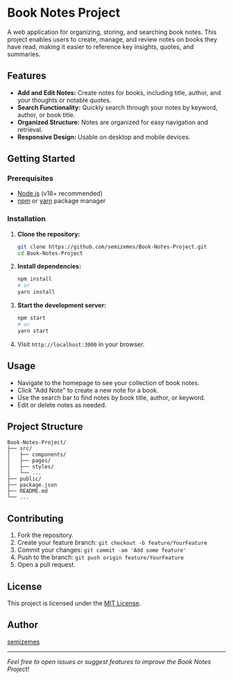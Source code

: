 # Book Notes Project

A web application for organizing, storing, and searching book notes. This project enables users to create, manage, and review notes on books they have read, making it easier to reference key insights, quotes, and summaries.

## Features

- **Add and Edit Notes:** Create notes for books, including title, author, and your thoughts or notable quotes.
- **Search Functionality:** Quickly search through your notes by keyword, author, or book title.
- **Organized Structure:** Notes are organized for easy navigation and retrieval.
- **Responsive Design:** Usable on desktop and mobile devices.

## Getting Started

### Prerequisites

- [Node.js](https://nodejs.org/) (v18+ recommended)
- [npm](https://www.npmjs.com/) or [yarn](https://yarnpkg.com/) package manager

### Installation

1. **Clone the repository:**
   ```bash
   git clone https://github.com/semizemes/Book-Notes-Project.git
   cd Book-Notes-Project
   ```

2. **Install dependencies:**
   ```bash
   npm install
   # or
   yarn install
   ```

3. **Start the development server:**
   ```bash
   npm start
   # or
   yarn start
   ```

4. Visit `http://localhost:3000` in your browser.

## Usage

- Navigate to the homepage to see your collection of book notes.
- Click "Add Note" to create a new note for a book.
- Use the search bar to find notes by book title, author, or keyword.
- Edit or delete notes as needed.

## Project Structure

```
Book-Notes-Project/
├── src/
│   ├── components/
│   ├── pages/
│   ├── styles/
│   └── ...
├── public/
├── package.json
├── README.md
└── ...
```

## Contributing

1. Fork the repository.
2. Create your feature branch: `git checkout -b feature/YourFeature`
3. Commit your changes: `git commit -am 'Add some feature'`
4. Push to the branch: `git push origin feature/YourFeature`
5. Open a pull request.

## License

This project is licensed under the [MIT License](LICENSE).

## Author

[semizemes](https://github.com/semizemes)

---

*Feel free to open issues or suggest features to improve the Book Notes Project!*

